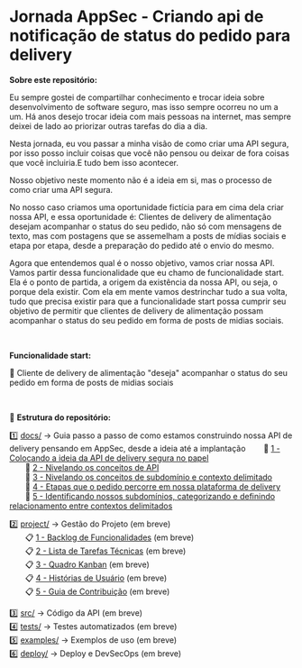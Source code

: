 # Jornada AppSec - Criando api de notificação de status do pedido para delivery

**Sobre este repositório:**

Eu sempre gostei de compartilhar conhecimento e trocar ideia sobre desenvolvimento de software seguro, mas isso sempre ocorreu no um a um. Há anos desejo trocar ideia com mais pessoas na internet, mas sempre deixei de lado ao priorizar outras tarefas do dia a dia.

Nesta jornada, eu vou passar a minha visão de como criar uma API segura, por isso posso incluir coisas que você não pensou ou deixar de fora coisas que você incluiria.E tudo bem isso acontecer.

Nosso objetivo  neste momento não é a ideia em si, mas o processo de como criar uma API segura.  

No nosso caso criamos uma oportunidade fictícia para em cima dela criar nossa API, e essa oportunidade é: Clientes de delivery de alimentação desejam acompanhar o status do seu pedido, não só com mensagens de texto, mas com postagens que se assemelham a posts de mídias sociais e etapa por etapa, desde a preparação do pedido até o envio do mesmo. 

Agora que entendemos qual é o nosso objetivo, vamos criar nossa API. Vamos partir dessa funcionalidade que eu chamo de funcionalidade start. Ela é o ponto de partida, a origem da existência da nossa API, ou seja, o porque dela existir. Com ela em mente vamos destrinchar tudo a sua volta, tudo que precisa existir para que a funcionalidade start possa cumprir seu objetivo de permitir que clientes de delivery de alimentação possam acompanhar o status do seu pedido em forma de posts de midias sociais.

<br>

**Funcionalidade start:**

🎯 Cliente de delivery de alimentação "deseja" acompanhar o status do seu pedido em forma de posts de midias sociais 

<br>

📂 **Estrutura do repositório:**

1️⃣ [docs/](./docs) → Guia passo a passo de como estamos construindo nossa API de delivery pensando em AppSec, desde a ideia até a implantação
  📄 [1 - Colocando a ideia da API de delivery segura no papel](./docs/1-Colocando-a-ideia-da-API-de-delivery-segura-no-papel.pdf)  
  📄 [2 - Nivelando os conceitos de API](./docs/2-Nivelando-os-conceitos-de-API.pdf)  
  📄 [3 - Nivelando os conceitos de subdomínio e contexto delimitado](./docs/3-Nivelando-os-conceitos-de-subdomínio-e-contexto-delimitado.pdf)  
  📄 [4 - Etapas que o pedido percorre em nossa plataforma de delivery](./docs/4-Etapas-que-o-pedido-percorre-em-nossa-plataforma-de-delivery.pdf)  
  📄 [5 - Identificando nossos subdomínios, categorizando e definindo relacionamento entre contextos delimitados](./docs/5-Identificando-nossos-subdomínios-categorizando-e-definindo-relacionamento-entre-contextos-delimitados.pdf)  

2️⃣ [project/](./project) → Gestão do Projeto (em breve)  
  📋 [1 - Backlog de Funcionalidades](./project/backlog.md) (em breve)  
  📋 [2 - Lista de Tarefas Técnicas](./project/tarefas.md) (em breve)  
  📋 [3 - Quadro Kanban](./project/kanban.md) (em breve)  
  📋 [4 - Histórias de Usuário](./project/historias-de-usuario.md) (em breve)  
  📋 [5 - Guia de Contribuição](./project/contribuicao.md) (em breve)  

3️⃣ [src/](./src) → Código da API (em breve)  
4️⃣ [tests/](./tests) → Testes automatizados (em breve)  
5️⃣ [examples/](./examples) → Exemplos de uso (em breve)  
6️⃣ [deploy/](./deploy) → Deploy e DevSecOps (em breve)  
